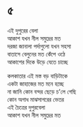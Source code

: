 # ৫

এই দুপুরের বেলা  
আকাশ যখন নীল সমুদ্রের মত  
দরজা জানালা পর্দাগুলো যখন সহসা  
বাতাসে বেলুনের মত কেঁপে ওঠে  
আকাশের দিকে উড়ে যেতে চাচ্ছে

কলকাতার এই মস্ত বড় বাড়িটাকে  
একটা জাহাজের মত মনে হচ্ছে  
না জানি কোন বন্দর ছেড়ে চ'লে গেছি  
কোন অগাধ মাঝসাগরের ভেতর  
এই চৈত্রের দুপুরবেলা  
আকাশ যখন নীল সমুদ্রের মত


